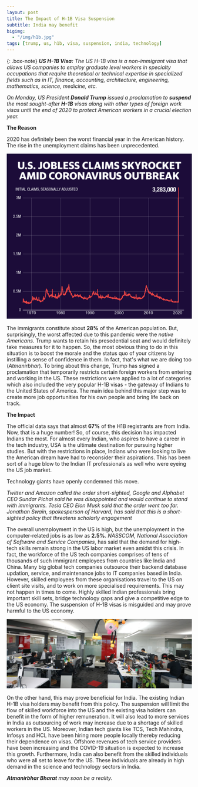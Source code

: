 ```yaml
---
layout: post
title: The Impact of H-1B Visa Suspension
subtitle: India may benefit 
bigimg: 
  - "/img/h1b.jpg"
tags: [trump, us, h1b, visa, suspension, india, technology]
---
```


{: .box-note}
***US H-1B Visa:*** *The US H-1B visa is a non-immigrant visa that allows US companies to employ graduate level workers in specialty occupations that require theoretical or technical expertise in specialized fields such as in IT, finance, accounting, architecture, engineering, mathematics, science, medicine, etc.*

*On Monday, US President **Donald Trump** issued a proclamation to **suspend** the most sought-after **H-1B** visas along with other types of foreign work visas until the end of 2020 to protect American workers in a crucial election year.*

**The Reason**

2020 has definitely been the worst financial year in the American history. The rise in the unemployment claims has been unprecedented.

<img src="/img/h1b1.jpg" alt="Unemployment Claims">

The immigrants constitute about **28%** of the American population. But, surprisingly, the worst affected due to this pandemic were the *native Americans*. Trump wants to retain his presedential seat and would definitely take measures for it to happen. So, the most obvious thing to do in this situation is to boost the morale and the status quo of your citizens by instilling a sense of confidence in them. In fact, that's what we are doing too (*Atmanirbhar*). To bring about this change, Trump has signed a proclamation that temporarily restricts certain foreign workers from entering and working in the US. These restrictions were applied to a lot of categories which also included the very popular H-1B visas - the gateway of Indians to the United States of America. The main idea behind this major step was to create more job opportunities for his own people and bring life back on track.

**The Impact**

The official data says that almost **67%** of the H1B registrants are from India. Now, that is a huge number! So, of course, this decision has impacted Indians the most. For almost every Indian, who aspires to have a career in the tech industry, USA is the ultimate destination for pursuing higher studies. But with the restrictions in place, Indians who were looking to live the American dream have had to reconsider their aspirations. This has been sort of a huge blow to the Indian IT professionals as well who were eyeing the US job market.

Technology giants have openly condemned this move.

*Twitter and Amazon called the order short-sighted, Google and Alphabet CEO Sundar Pichai said he was disappointed and would continue to stand with immigrants. Tesla CEO Elon Musk said that the order went too far. Jonathan Swain, spokesperson of Harvard, has said that this is a short-sighted policy that threatens scholarly engagement*

The overall unemployment in the US is high, but the unemployment in the computer-related jobs is as low as **2.5%**. *NASSCOM*, *National Association of Software and Service Companies*, has said that the demand for high-tech skills remain strong in the US labor market even amidst this crisis. In fact, the workforce of the US tech companies comprises of tens of thousands of such immigrant employees from countries like India and China. Many big global tech companies outsource their backend database updation, service, and maintenance jobs to IT companies based in India. However, skilled employees from these organisations travel to the US on client site visits, and to work on more specialised requirements. This may not happen in times to come. Highly skilled Indian professionals bring important skill sets, bridge technology gaps and give a competitive edge to the US economy. The suspension of H-1B visas is misguided and may prove harmful to the US economy. 

<img src="/img/h1b2.jpg" alt="Indian IT industry">

On the other hand, this may prove beneficial for India. The existing Indian H-1B visa holders may benefit from this policy. The suspension will limit the flow of skilled workforce into the US and the existing visa holders can benefit in the form of higher remuneration. It will also lead to more services in India as outsourcing of work may increase due to a shortage of skilled workers in the US. Moreover, Indian tech giants like TCS, Tech Mahindra, Infosys and HCL have been hiring more people locally thereby reducing their dependence on visas. Offshore revenues of tech service providers have been increasing and the COVID-19 situation is expected to increase this growth. Furthermore, India can also benefit from the skilled individuals who were all set to leave for the US. These individuals are already in high demand in the science and technology sectors in India.

***Atmanirbhar Bharat*** *may soon be a reality.*
